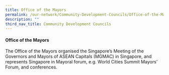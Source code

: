 ```yaml
---
title: Office of the Mayors
permalink: /our-network/Community-Development-Councils/Office-of-the-Mayors
description: ""
third_nav_title: Community Development Councils
---
```

#### Office of the Mayors


The Office of the Mayors organised the Singapore’s Meeting of the Governors and Mayors of ASEAN Capitals (MGMAC) in Singapore, and represents Singapore in Mayoral forum, e.g. World Cities Summit Mayors’ Forum, and conferences.  





